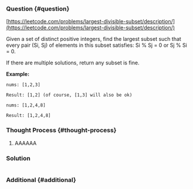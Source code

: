 ### Question {#question}

[https://leetcode.com/problems/largest-divisible-subset/description/](https://leetcode.com/problems/largest-divisible-subset/description/)

Given a set of distinct positive integers, find the largest subset such that every pair \(Si, Sj\) of elements in this subset satisfies: Si % Sj = 0 or Sj % Si = 0.

If there are multiple solutions, return any subset is fine.

**Example:**

```
nums: [1,2,3]

Result: [1,2] (of course, [1,3] will also be ok)
```

```
nums: [1,2,4,8]

Result: [1,2,4,8]
```

### Thought Process {#thought-process}

1. AAAAAA

### Solution

```java

```

### Additional {#additional}



